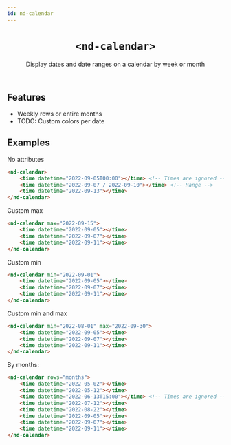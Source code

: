 ```yaml
---
id: nd-calendar
---
```


<header>

# `<nd-calendar>`

Display dates and date ranges on a calendar by week or month

</header>

<main>

## Features

- Weekly rows or entire months
- TODO: Custom colors per date

## Examples

No attributes

```html
<nd-calendar>
	<time datetime="2022-09-05T00:00"></time> <!-- Times are ignored -->
	<time datetime="2022-09-07 / 2022-09-10"></time> <!-- Range -->
	<time datetime="2022-09-13"></time>
</nd-calendar>
```

Custom max
```html
<nd-calendar max="2022-09-15">
	<time datetime="2022-09-05"></time>
	<time datetime="2022-09-07"></time>
	<time datetime="2022-09-11"></time>
</nd-calendar>
```

Custom min
```html
<nd-calendar min="2022-09-01">
	<time datetime="2022-09-05"></time>
	<time datetime="2022-09-07"></time>
	<time datetime="2022-09-11"></time>
</nd-calendar>
```

Custom min and max
```html
<nd-calendar min="2022-08-01" max="2022-09-30">
	<time datetime="2022-09-05"></time>
	<time datetime="2022-09-07"></time>
	<time datetime="2022-09-11"></time>
</nd-calendar>
```

By months:

```html
<nd-calendar rows="months">
	<time datetime="2022-05-02"></time>
	<time datetime="2022-05-12"></time>
	<time datetime="2022-06-13T15:00"></time> <!-- Times are ignored -->
	<time datetime="2022-07-12"></time>
	<time datetime="2022-08-22"></time>
	<time datetime="2022-09-05"></time>
	<time datetime="2022-09-07"></time>
	<time datetime="2022-09-11"></time>
</nd-calendar>
```

</main>